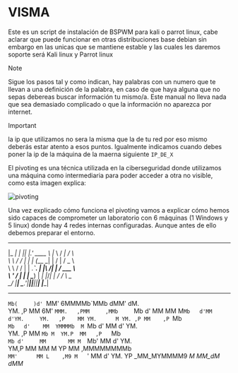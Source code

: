 # VISMA

Este es un script de instalación de BSPWM para kali o parrot linux, cabe aclarar que puede funcionar en otras distribuciones base debian sin embargo en las unicas que se mantiene estable y las cuales les daremos soporte será Kali linux y Parrot linux

> [!NOTE]
> Sigue los pasos tal y como indican, hay palabras con un numero que te llevan a una definición de la palabra, en caso de que haya alguna que no sepas debereas buscar información tu mismo/a. Este manual no lleva nada que sea demasiado complicado o que la información no aparezca por internet.

> [!IMPORTANT]
> la ip que utilizamos no sera la misma que la de tu red por eso mismo deberás estar atento a esos puntos. Igualmente indicamos cuando debes poner la ip de la máquina de la maerna siguiente `IP_DE_X`


El pivoting es una técnica utilizada en la ciberseguridad donde utilizamos una máquina como intermediaria para poder acceder a otra no visible, como esta imagen explica:

![pivoting](https://github.com/Vicctoriaa/VISMA/assets/153718557/833fbfe8-aac0-4f85-af1e-6f603126766e)


Una vez explicado cómo funciona el pivoting vamos a explicar cómo hemos sido capaces de comprometer un laboratorio con 6 máquinas (1 Windows y 5 linux) donde hay 4 redes internas configuradas. Aunque antes de ello debemos preparar el entorno.

 ____   ____  _____   ______   ____    ____       _       
|_  _| |_  _||_   _|.' ____ \ |_   \  /   _|     / \      
  \ \   / /    | |  | (___ \_|  |   \/   |      / _ \     
   \ \ / /     | |   _.____`.   | |\  /| |     / ___ \    
    \ ' /     _| |_ | \____) | _| |_\/_| |_  _/ /   \ \_             
     \_/     |_____| \______.'|_____||_____||____| |____| 
____     ___ ____  ____  ___       ___      _      
`Mb(     )d' `MM' 6MMMMb\`MMb     dMM'     dM.     
 YM.     ,P   MM 6M'    ` MMM.   ,PMM     ,MMb     
 `Mb     d'   MM MM       M`Mb   d'MM     d'YM.    
  YM.   ,P    MM YM.      M YM. ,P MM    ,P `Mb    
  `Mb   d'    MM  YMMMMb  M `Mb d' MM    d'  YM.   
   YM. ,P     MM      `Mb M  YM.P  MM   ,P   `Mb   
   `Mb d'     MM       MM M  `Mb'  MM   d'    YM.  
    YM,P      MM       MM M   YP   MM  ,MMMMMMMMb  
    `MM'      MM L    ,M9 M   `'   MM  d'      YM. 
     YP      _MM_MYMMMM9 _M_      _MM_dM_     _dMM_





      

